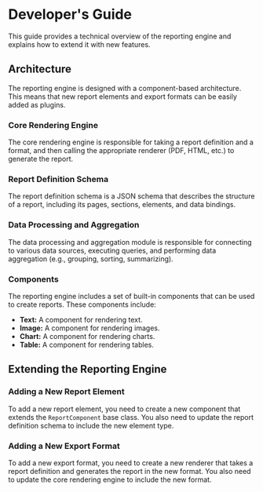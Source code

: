 # Developer's Guide

This guide provides a technical overview of the reporting engine and explains how to extend it with new features.

## Architecture

The reporting engine is designed with a component-based architecture. This means that new report elements and export formats can be easily added as plugins.

### Core Rendering Engine

The core rendering engine is responsible for taking a report definition and a format, and then calling the appropriate renderer (PDF, HTML, etc.) to generate the report.

### Report Definition Schema

The report definition schema is a JSON schema that describes the structure of a report, including its pages, sections, elements, and data bindings.

### Data Processing and Aggregation

The data processing and aggregation module is responsible for connecting to various data sources, executing queries, and performing data aggregation (e.g., grouping, sorting, summarizing).

### Components

The reporting engine includes a set of built-in components that can be used to create reports. These components include:

*   **Text:** A component for rendering text.
*   **Image:** A component for rendering images.
*   **Chart:** A component for rendering charts.
*   **Table:** A component for rendering tables.

## Extending the Reporting Engine

### Adding a New Report Element

To add a new report element, you need to create a new component that extends the `ReportComponent` base class. You also need to update the report definition schema to include the new element type.

### Adding a New Export Format

To add a new export format, you need to create a new renderer that takes a report definition and generates the report in the new format. You also need to update the core rendering engine to include the new format.
